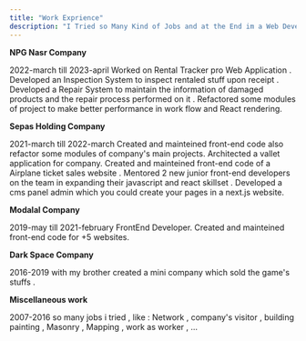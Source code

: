 ```yaml
---
title: "Work Exprience"
description: "I Tried so Many Kind of Jobs and at the End im a Web Developer now"
---
```


**NPG Nasr Company**

2022-march till 2023-april
Worked on Rental Tracker pro Web Application .
Developed an Inspection System to inspect rentaled stuff upon receipt .
Developed a Repair System to maintain the information of damaged products and the repair process performed on it .
Refactored some modules of project to make better performance in work flow and React rendering.

**Sepas Holding Company**

2021-march till 2022-march
Created and mainteined front-end code also refactor some modules of company's main projects.
Architected a vallet application for company.
Created and mainteined front-end code of a Airplane ticket sales website .
Mentored 2 new junior front-end developers on the team in expanding their javascript and react skillset .
Developed a cms panel admin which you could create your pages in a next.js website.

**Modalal Company**

2019-may till 2021-february
FrontEnd Developer.
Created and mainteined front-end code for +5 websites.

**Dark Space Company**

2016-2019
with my brother created a mini company which sold the game's stuffs .

**Miscellaneous work**

2007-2016
so many jobs i tried , like :
Network , company's visitor , building painting , Masonry , Mapping , work as worker , ...
